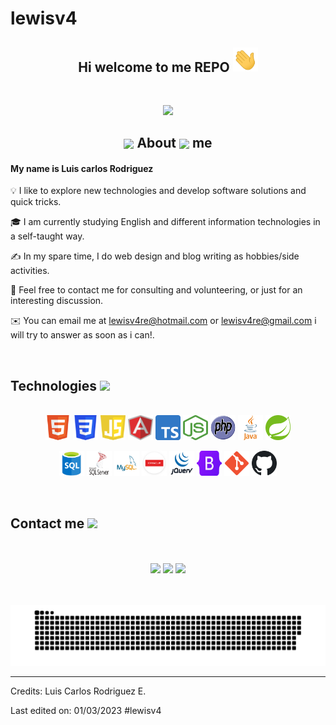 # lewisv4
<div align="center">
  <h2> Hi welcome to me REPO <img src="./img/Hi.gif" width="40"></h2>
</div>
<br>
<p align="center">
  <a>
    <img src="https://giphy.com/static/img/zoomies-small.gif"></a>
</p>
<div>
  <h2 align="center" style = "grid-column: 2; grid-row: 1">
     <img src = "https://giphy.com/static/img/zoom-peeker-dude.gif" width = 65 align="center" > 
      About
     <img src = "https://giphy.com/static/img/zoom-peeker-dog.gif" width = 65  align="center" > 
      me
  </h2>
</div>

<h4>My name is Luis carlos Rodriguez</a></h4>

<p>💡 I like to explore new technologies and develop software solutions and quick tricks.</p>

<p>🎓 I am currently studying English and different information technologies in a self-taught way.</p>

<p>✍️ In my spare time, I do web design and blog writing as hobbies/side activities.</p>

<p>💬 Feel free to contact me for consulting and volunteering, or just for an interesting discussion.</p>

<p>✉️ You can email me at
<a href="mailto:lewisv4re@hotmail.com" target="_BLANK">lewisv4re@hotmail.com</a> or <a href="mailto:lewisv4re@gmail.com" target="_BLANK">lewisv4re@gmail.com</a> i will try to answer as soon as i can!.</p>

<br>
<div align="right">
</div>
<h2> Technologies 
<img src="https://media2.giphy.com/media/QssGEmpkyEOhBCb7e1/giphy.gif?cid=ecf05e47a0n3gi1bfqntqmob8g9aid1oyj2wr3ds3mg700bl&rid=giphy.gif" width = 32 /> 
</h2>
<div style="display: inline_block" align="center"><br>
<img align="center" title="HTML5" alt="sergio-HTML" height="40" width="40" src="./img/HTML.svg.png">
<img align="center" title="CSS3" alt="sergio-CSS3" height="40" width="40" src="./img/CSS3.svg.png">
<img align="center" title="JavaScript" alt="sergio-JavaScript" height="40" width="40" src="./img/javascript.svg">
<img align="center" title="Angular" alt="sergio-Angular" height="40" width="40" src="./img/Angular.svg">
<img align="center" title="TypeScript" alt="sergio-TypeScript" height="40" width="40" src="./img/Typescript.svg.png">
<img align="center" title="NodeJS" alt="sergio-NodeJS" height="40" width="40" src="./img/nodejs.png">
<img align="center" title="PHP" alt="sergio-PHP" height="40" width="40" src="./img/PHP.svg">
<img align="center" title="JAVA" alt="sergio-JAVA" height="40" width="40" src="./img/java.svg">
<img align="center" title="Spring" alt="sergio-Spring" height="40" width="40" src="./img/spring.png">
  <br/><br/>
<img align="center" title="SQL" alt="sergio-SQL" height="40" width="40" src="./img//sql.png">
<img align="center" title="SQL Server" alt="sergio-SQL Server" height="40" width="40" src="./img/microsoft-sql-server.svg">
<img align="center" title="MySQL" alt="sergio-MySQL" height="40" width="40" src="./img/MySQL.png">
<img align="center" title="Oracle" alt="sergio-Oracle" height="40" width="40" src="./img/oracle.png">
<img align="center" title="JQuery" alt="sergio-JQuery" height="40" width="40" src="./img/jquery.png">
<img align="center" title="Bootstrap" alt="sergio-Bootstrap" height="40" width="40" src="./img/Bootstrap.svg.png">
<img align="center" title="GIT" alt="sergio-GIT" height="40" width="40" src="./img/Git.svg.png">
<img align="center" title="GitHub" alt="sergio-GitHub" height="40" width="40" src="./img/github.svg">
</div>
<br/>
<br>
<h2> Contact me
<img src="https://media.giphy.com/media/NHGNNltlYAHO9bbWLb/giphy.gif?cid=ecf05e47a0n3gi1bfqntqmob8g9aid1oyj2wr3ds3mg700bl&rid=giphy.gif" width = 32> 
</h2>
</div>
<br>
<br>
<div align="center">
<a href = "mailto:lewisv4re@hotmail.com"><img src="https://img.shields.io/badge/-Outlook-%230077B5?style=for-the-badge&logo=gmail&logoColor=white" target="_blank"></a>
<a href = "lewisv4re@gmail.com"><img src="https://img.shields.io/badge/-Gmail-%23333?style=for-the-badge&logo=gmail&logoColor=blues" target="_blank"></a>
<a href="https://www.linkedin.com/in/luis-carlos-a885a61a6/" target="_blank"><img src="https://img.shields.io/badge/-LinkedIn-%230077B5?style=for-the-badge&logo=linkedin&logoColor=white" target="_blank"></a> 
</div>
<br>
<br>

![Snake animation](https://github.com/lewisv4/lewisv4/blob/master/img/github-contribution-grid-snake.svg)

-----
Credits: Luis Carlos Rodriguez E.

Last edited on: 01/03/2023
#lewisv4
